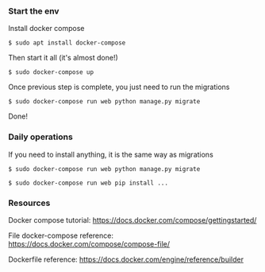 ### Start the env

Install docker compose

`$ sudo apt install docker-compose`

Then start it all (it's almost done!)

`$ sudo docker-compose up`

Once previous step is complete, you just need to run the migrations

`$ sudo docker-compose run web python manage.py migrate`

Done!

### Daily operations

If you need to install anything, it is the same way as migrations 

`$ sudo docker-compose run web python manage.py migrate`

`$ sudo docker-compose run web pip install ...`

### Resources

Docker compose tutorial: https://docs.docker.com/compose/gettingstarted/

File docker-compose reference: https://docs.docker.com/compose/compose-file/

Dockerfile reference: https://docs.docker.com/engine/reference/builder


